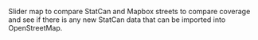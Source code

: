 Slider map to compare StatCan and Mapbox streets to compare coverage and see if there is any new StatCan data that can be imported into OpenStreetMap.
